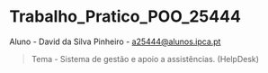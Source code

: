 # Trabalho_Pratico_POO_25444

Aluno - David da Silva Pinheiro - a25444@alunos.ipca.pt
> Tema - Sistema de gestão e apoio a assistências. (HelpDesk)
